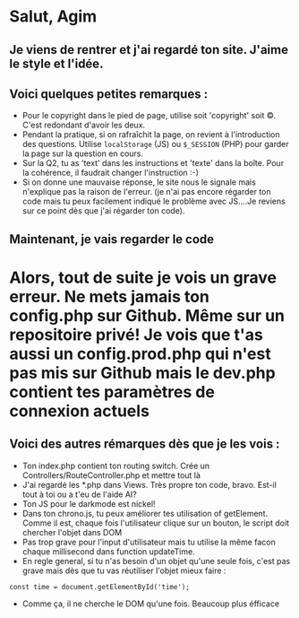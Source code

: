 # Salut, Agim

## Je viens de rentrer et j'ai regardé ton site. J'aime le style et l'idée.

## Voici quelques petites remarques :

- Pour le copyright dans le pied de page, utilise soit 'copyright' soit &copy;. C'est redondant d'avoir les deux.
- Pendant la pratique, si on rafraîchit la page, on revient à l'introduction des questions. Utilise `localStorage` (JS) ou `$_SESSION` (PHP) pour garder la page sur la question en cours.
- Sur la Q2, tu as 'text' dans les instructions et 'texte' dans la boîte. Pour la cohérence, il faudrait changer l'instruction :-)
- Si on donne une mauvaise réponse, le site nous le signale mais n'explique pas la raison de l'erreur. (je n'ai pas encore régarder ton code mais tu peux facilement indiqué le problème avec JS....Je reviens sur ce point dès que j'ai régarder ton code).


## Maintenant, je vais regarder le code

# Alors, tout de suite je vois un grave erreur. Ne mets jamais ton config.php sur Github. Même sur un repositoire privé! Je vois que t'as aussi un config.prod.php qui n'est pas mis sur Github mais le dev.php contient tes paramètres de connexion actuels

## Voici des autres rémarques dès que je les vois :

- Ton index.php contient ton routing switch. Crée un Controllers/RouteController.php et mettre tout là
- J'ai regardé les *.php dans Views. Très propre ton code, bravo. Est-il tout à toi ou a t'eu de l'aide AI?
- Ton JS pour le darkmode est nickel!
- Dans ton chrono.js, tu peux améliorer tes utilisation of getElement. Comme il est, chaque fois l'utilisateur clique sur un bouton, le script doit chercher l'objet dans DOM
- Pas trop grave pour l'input d'utilisateur mais tu utilise la même facon chaque millisecond dans function updateTime.
- En regle general, si tu n'as besoin d'un objet qu'une seule fois, c'est pas grave mais dès que tu vas réutiliser l'objet mieux faire : 

```JS
const time = document.getElementById('time');
```
- Comme ça, il ne cherche le DOM qu'une fois. Beaucoup plus éfficace

